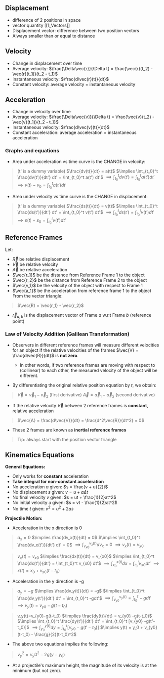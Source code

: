 ## Displacement
- difference of 2 positions in space
- vector quantity [[1_Vectors]]
- Displacement vector: difference between two position vectors
- Always smaller than or equal to distance
## Velocity
- Change in displacement over time
- Average velocity: $\frac{\Delta\vec{r}}{\Delta t} = \frac{\vec{r}(t_2) - \vec{r}(t_1)}{t_2 - t_1}$
- Instantaneous velocity: $\frac{d\vec{r}(t)}{dt}$
- Constant velocity: average velocity = instantaneous velocity
## Acceleration
- Change in velocity over time
- Average velocity: $\frac{\Delta\vec{v}}{\Delta t} = \frac{\vec{v}(t_2) - \vec{v}(t_1)}{t_2 - t_1}$
- Instantaneous velocity: $\frac{d\vec{v}(t)}{dt}$
- Constant acceleration: average acceleration = instantaneous acceleration
### Graphs and equations
- Area under acceleration vs time curve is the CHANGE in velocity:
> (t' is a dummy variable)
> $\frac{dv(t)}{dt} = a(t)$
> $\implies \int_{t_0}^t \frac{dv(t')}{dt'} dt' = \int_{t_0}^t a(t') dt'$
> $\implies \int_{t_0}^t dv(t') = \int_{t_0}^t a(t') dt'$
> $\implies v(t) - v_0 = \int_{t_0}^t a(t') dt'$

- Area under velocity vs time curve is the CHANGE in displacement:
> (t' is a dummy variable)
> $\frac{ds(t)}{dt} = v(t)$
> $\implies \int_{t_0}^t \frac{ds(t')}{dt'} dt' = \int_{t_0}^t v(t') dt'$
> $\implies \int_{t_0}^t ds(t') = \int_{t_0}^t v(t') dt'$
> $\implies s(t) - s_0 = \int_{t_0}^t v(t') dt'$
## Reference Frames
Let:
- $\vec{R}$ be relative displacement
- $\vec{V}$ be relative velocity
- $\vec{A}$ be relative acceleration
- $\vec{r_1}$ be the distance from Reference Frame 1 to the object
- $\vec{r_2}$ be the distance from Reference Frame 2 to the object
- $\vec{v_1}$ be the velocity of the object with respect to Frame 1
- $\vec{a_1}$ be the acceleration from reference frame 1 to the object
From the vector triangle:
> $\vec{R} = \vec{r_1} - \vec{r_2}$
- $\vec{r}_{a, b}$ is  the displacement vector of Frame $a$ w.r.t Frame $b$ (reference point)
### Law of Velocity Addition (Galilean Transformation)
- Observers in different reference frames will measure different velocities for an object if the relative velocities of the frames $\vec{V} = \frac{d\vec{R}}{dt}$ is **not zero**.
	- In other words, if two reference frames are moving with respect to (collinear) to each other, the measured velocity of the object will be different.

- By differentiating the original relative position equation by $t$, we obtain:
> $\vec{V} = \vec{v}_1 - \vec{v}_2$ (first derivative)
> $\vec{A} = \vec{a}_1 - \vec{a}_2$ (second derivative)

- If the relative velocity $\vec{V}$ between 2 reference frames is **constant**, relative acceleration
> $\vec{A} = \frac{d\vec{V}}{dt} = \frac{d^2\vec{R}}{dt^2} = 0$

- These 2 frames are known as **inertial reference frames**

> Tip: always start with the position vector triangle

## Kinematics Equations
**General Equations:** 
- Only works for **constant** acceleration
- **Take integral for non-constant acceleration**
- No acceleration $a$ given: $s = \frac{v + u}{2}t$
- No displacement $s$ given: $v = u + a\Delta t$
- No final velocity $v$ given: $s = ut + \frac{1}{2}at^2$
- No initial velocity $u$ given: $s = vt - \frac{1}{2}at^2$
- No time $t$ given: $v^2 = u^2 + 2as$

**Projectile Motion:**
- Acceleration in the x direction is 0
> $a_x=0$
> $\implies \frac{dv_x(t)}{dt} = 0$
> $\implies \int_{t_0}^t \frac{dv_x(t')}{dt'} dt' = 0$
> $\implies \int_{v_{x0}}^{v_x(t)} dv_x = 0$
> $\implies v_x(t)=v_{x0}$

> $v_x(t)=v_{x0}$
> $\implies \frac{dx(t)}{dt} = v_{x0}$
> $\implies \int_{t_0}^t \frac{dx(t')}{dt'} = \int_{t_0}^t v_{x0} dt'$
> $\implies \int_{x_0}^{x(t)} dx = \int_{t_0}^t v_{x0} dt'$
> $\implies x(t) = x_0 + v_{x0}(t-t_0)$

- Acceleration in the y direction is -g
> $a_y = -g$
> $\implies \frac{dv_y(t)}{dt} = -g$
> $\implies \int_{t_0}^t \frac{dv_y(t')}{dt'} dt' = \int_{t_0}^t -gdt'$
> $\implies \int_{v_{y0}}^{v_y(t)} = \int_{t_0}^t -gdt'$
> $\implies v_y(t)=v_{y0}-g(t-t_0)$

> v_y(t)=v_{y0}-g(t-t_0)
> $\implies \frac{dy(t)}{dt} = v_{y0} -g(t-t_0)$
> $\implies \int_{t_0}^t \frac{dy(t')}{dt'} dt' = \int_{t_0}^t [v_{y0} -g(t'-t_0)]$
> $\implies \int_{y_0}^{y(t)} dy = \int_{t_0}^t [v_{y0} -g(t'-t_0)]$
> $\implies y(t) = y_0 + v_{y0} (t-t_0) - \frac{g}{2}(t-t_0)^2$
- The above two equations implies the following:
> $v_y^2 = v_y0^2 - 2 g (y - y_0)$

- At a projectile's maximum height, the magnitude of its velocity is at the minimum (but not zero).

